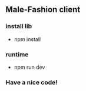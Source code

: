 ## Male-Fashion client

### install lib

- npm install

### runtime

- npm run dev

### Have a nice code!